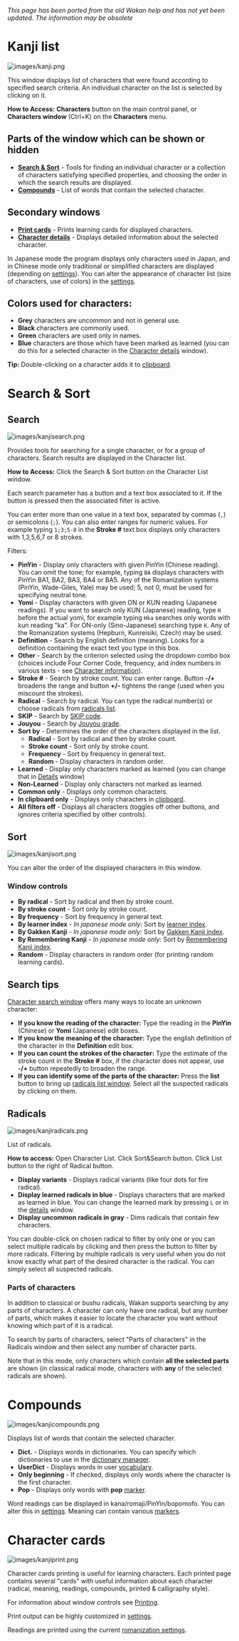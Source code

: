 _This page has been ported from the old Wakan help and has not yet been updated. The information may be obsolete_

# Kanji list
![images/kanji.png](images/kanji.png)

This window displays list of characters that were found according to specified search criteria. An individual character on the list is selected by clicking on it.

**How to Access:** **Characters** button on the main control panel, or **Characters window** (Ctrl+K) on the **Characters** menu.

## Parts of the window which can be shown or hidden

  * **[Search & Sort](#Search_&_Sort)** - Tools for finding an individual character or a collection of characters satisfying specified properties, and choosing the order in which the search results are displayed.
  * **[Compounds](#Compounds)** - List of words that contain the selected character.

## Secondary windows

  * **[Print cards](#Print_cards)** - Prints learning cards for displayed characters.
  * **[Character details](KanjiDetails)** - Displays detailed information about the selected character.

In Japanese mode the program displays only characters used in Japan, and in Chinese mode only traditional or simplified characters are displayed (depending on [settings](Settings#Characters)). You can alter the appearance of character list (size of characters, use of colors) in the [settings](Settings#Characters).

## Colors used for characters:

  * **Grey** characters are uncommon and not in general use.
  * **Black** characters are commonly used.
  * **Green** characters are used only in names.
  * **Blue** characters are those which have been marked as learned (you can do this for a selected character in the [Character details](KanjiDetails) window).

**Tip:** Double-clicking on a character adds it to [clipboard](MainWindow#Clipboard_viewer).

# Search & Sort
## Search
![images/kanjisearch.png](images/kanjisearch.png)

Provides tools for searching for a single character, or for a group of characters. Search results are displayed in the Character list.

**How to Access:** Click the Search & Sort button on the Character List window.

Each search parameter has a button and a text box associated to it. If the button is pressed then the associated filter is active.

You can enter more than one value in a text box, separated by commas (`,`) or semicolons (`;`). You can also enter ranges for numeric values. For example typing `1;3;5-8` in the **Stroke #** text box displays only characters with 1,3,5,6,7 or 8 strokes.

Filters:

  * **PinYin** - Display only characters with given PinYin (Chinese reading). You can omit the tone; for example, typing `BA` displays characters with PinYin BA1, BA2, BA3, BA4 or BA5. Any of the Romanization systems (PinYin, Wade-Giles, Yale) may be used; 5, not 0, must be used for specifying neutral tone.
  * **Yomi** - Display characters with given ON or KUN reading (Japanese readings). If you want to search only KUN (Japanese) reading, type `H` before the actual yomi, for example typing `Hka` searches only words with kun reading "ka". For ON-only (Sino-Japanese) searching type `K`. Any of the Romanization systems (Hepburn, Kunreisiki, Czech) may be used.
  * **Definition** - Search by English definition (meaning). Looks for a definition containing the exact text you type in this box.
  * **Other** - Search by the criterion selected using the dropdown combo box (choices include Four Corner Code, frequency, and index numbers in various texts - see [Character information](KanjiDetails)).
  * **Stroke #** - Search by stroke count. You can enter range. Button **-/+** broadens the range and button **+/-** tightens the range (used when you miscount the strokes).
  * **Radical** - Search by radical. You can type the radical number(s) or choose radicals from [radicals list](#Radicals).
  * **SKIP** - Search by [SKIP code](KanjiDetails#SKIP).
  * **Jouyou** - Search by [Jouyou grade](KanjiDetails#Japanese_information).
  * **Sort by** - Determines the order of the characters displayed in the list.
      * **Radical** - Sort by radical and then by stroke count.
      * **Stroke count** - Sort only by stroke count.
      * **Frequency** - Sort by frequency in general text.
      * **Random** - Display characters in random order.
  * **Learned** - Display only characters marked as learned (you can change that in [Details](KanjiDetails) window)
  * **Non-Learned** - Display only characters not marked as learned.
  * **Common only** - Displays only common characters.
  * **In clipboard only** - Displays only characters in [clipboard](MainWindow#Clipboard_viewer).
  * **All filters off** - Displays all characters (toggles off other buttons, and ignores criteria specified by other controls).

## Sort
![images/kanjisort.png](images/kanjisort.png)

You can alter the order of the displayed characters in this window.

### Window controls

  * **By radical** - Sort by radical and then by stroke count.
  * **By stroke count** - Sort only by stroke count.
  * **By frequency** - Sort by frequency in general text.
  * **By learner index** - _In japanese mode only:_ Sort by [learner index](KanjiDetails#Japanese_indexes).
  * **By Gakken Kanji** - _In japanese mode only:_ Sort by [Gakken Kanji index](KanjiDetails#Japanese_indexes).
  * **By Remembering Kanji** - _In japanese mode only:_ Sort by [Remembering Kanji index](KanjiDetails#Japanese_indexes).
  * **Random** - Display characters in random order (for printing random learning cards).

## Search tips
[Character search window](#Search_&_Sort) offers many ways to locate an unknown character:

  * **If you know the reading of the character:** Type the reading in the **PinYin** (Chinese) or **Yomi** (Japanese) edit boxes.
  * **If you know the meaning of the character:** Type the english definition of the character in the **Definition** edit box.
  * **If you can count the strokes of the character:** Type the estimate of the stroke count in the **Stroke #** box, if the character does not appear, use **-/+** button repeatedly to broaden the range.
  * **If you can identify some of the parts of the character:** Press the **list** button to bring up [radicals list window](#Radicals). Select all the suspected radicals by clicking on them.


## Radicals
![images/kanjiradicals.png](images/kanjiradicals.png)

List of radicals.

**How to access:** Open Character List. Click Sort&Search button. Click List button to the right of Radical button.

  * **Display variants** - Displays radical variants (like four dots for fire radical).
  * **Display learned radicals in blue** - Displays characters that are marked as learned in blue. You can change the learned mark by pressing `L` or in the [details](KanjiDetails) window.
  * **Display uncommon radicals in gray** - Dims radicals that contain few characters.

You can double-click on chosen radical to filter by only one or you can select multiple radicals by clicking and then press the button to filter by more radicals. Filtering by multiple radicals is very useful when you do not know exactly what part of the desired character is the radical. You can simply select all suspected radicals.

### Parts of characters
In addition to classical or bushu radicals, Wakan supports searching by any parts of characters. A character can only have one radical, but any number of parts, which makes it easier to locate the character you want without knowing which part of it is a radical.

To search by parts of characters, select "Parts of characters" in the Radicals window and then select any number of character parts.

Note that in this mode, only characters which contain **all the selected parts** are shown (in classical radical mode, characters with **any** of the selected radicals are shown).


# Compounds
![images/kanjicompounds.png](images/kanjicompounds.png)

Displays list of words that contain the selected character.

  * **Dict.** - Displays words in dictionaries. You can specify which dictionaries to use in the [dictionary manager](Dictionary#Dictionary_manager).
  * **UserDict** - Displays words in user [vocabulary](Vocabulary).
  * **Only beginning** - If checked, displays only words where the character is the first character.
  * **Pop** - Displays only words with **pop** [marker](Dictionary#Markers).

Word readings can be displayed in kana/romaji/PinYin/bopomofo. You can alter this in [settings](Settings#Romanization). Meaning can contain various [markers](Dictionary#Markers).


# Character cards
![images/kanjiprint.png](images/kanjiprint.png)

Character cards printing is useful for learning characters. Each printed page contains several "cards" with useful information about each character (radical, meaning, readings, compounds, printed & calligraphy style).

For information about window controls see [Printing](MainWindow#Printing).

Print output can be highly customized in [settings](Settings#Character_cards).

Readings are printed using the current [romanization settings](Settings#Romanization).